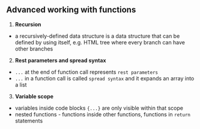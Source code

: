 ## Advanced working with functions
1. **Recursion**
- a recursively-defined data structure is a data structure that can be defined by using itself, e.g. HTML tree where every branch can have other branches
2. **Rest parameters and spread syntax**
- `...` at the end of function call represents `rest parameters`
- `...` in a function call is called `spread syntax` and it expands an array into a list
3. **Variable scope**
- variables inside code blocks `{...}` are only visible within that scope
- nested functions - functions inside other functions, functions in `return` statements

